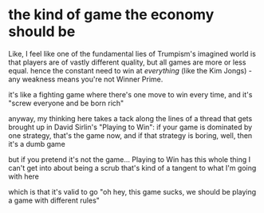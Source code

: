 # the kind of game the economy should be

Like, I feel like one of the fundamental lies of Trumpism's imagined world is that players are of vastly different quality, but all games are more or less equal. hence the constant need to win at *everything* (like the Kim Jongs) - any weakness means you're not Winner Prime.

it's like a fighting game where there's one move to win every time, and it's "screw everyone and be born rich"

anyway, my thinking here takes a tack along the lines of a thread that gets brought up in David Sirlin's "Playing to Win": if your game is dominated by one strategy, that's the game now, and if that strategy is boring, well, then it's a dumb game

but if you pretend it's not the game... Playing to Win has this whole thing I can't get into about being a scrub that's kind of a tangent to what I'm going with here

which is that it's valid to go "oh hey, this game sucks, we should be playing a game with different rules"
